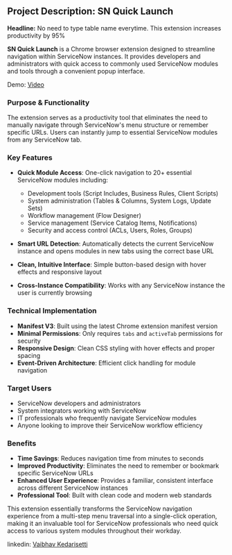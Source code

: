 ## Project Description: SN Quick Launch

**Headline:** No need to type table name everytime. This extension increases productivity by 95%

**SN Quick Launch** is a Chrome browser extension designed to streamline navigation within ServiceNow instances. It provides developers and administrators with quick access to commonly used ServiceNow modules and tools through a convenient popup interface.

Demo: [Video](https://drive.google.com/file/d/1v3cq8XqlO53QbUhUkIptTyUjii89Atlr/view?usp=sharing)

### **Purpose & Functionality**
The extension serves as a productivity tool that eliminates the need to manually navigate through ServiceNow's menu structure or remember specific URLs. Users can instantly jump to essential ServiceNow modules from any ServiceNow tab.

### **Key Features**
- **Quick Module Access**: One-click navigation to 20+ essential ServiceNow modules including:
  - Development tools (Script Includes, Business Rules, Client Scripts)
  - System administration (Tables & Columns, System Logs, Update Sets)
  - Workflow management (Flow Designer)
  - Service management (Service Catalog Items, Notifications)
  - Security and access control (ACLs, Users, Roles, Groups)

- **Smart URL Detection**: Automatically detects the current ServiceNow instance and opens modules in new tabs using the correct base URL
- **Clean, Intuitive Interface**: Simple button-based design with hover effects and responsive layout
- **Cross-Instance Compatibility**: Works with any ServiceNow instance the user is currently browsing

### **Technical Implementation**
- **Manifest V3**: Built using the latest Chrome extension manifest version
- **Minimal Permissions**: Only requires `tabs` and `activeTab` permissions for security
- **Responsive Design**: Clean CSS styling with hover effects and proper spacing
- **Event-Driven Architecture**: Efficient click handling for module navigation

### **Target Users**
- ServiceNow developers and administrators
- System integrators working with ServiceNow
- IT professionals who frequently navigate ServiceNow modules
- Anyone looking to improve their ServiceNow workflow efficiency

### **Benefits**
- **Time Savings**: Reduces navigation time from minutes to seconds
- **Improved Productivity**: Eliminates the need to remember or bookmark specific ServiceNow URLs
- **Enhanced User Experience**: Provides a familiar, consistent interface across different ServiceNow instances
- **Professional Tool**: Built with clean code and modern web standards

This extension essentially transforms the ServiceNow navigation experience from a multi-step menu traversal into a single-click operation, making it an invaluable tool for ServiceNow professionals who need quick access to various system modules throughout their workday.

linkedin: [Vaibhav Kedarisetti](https://www.linkedin.com/in/vaibhav-kedarisetti/)
